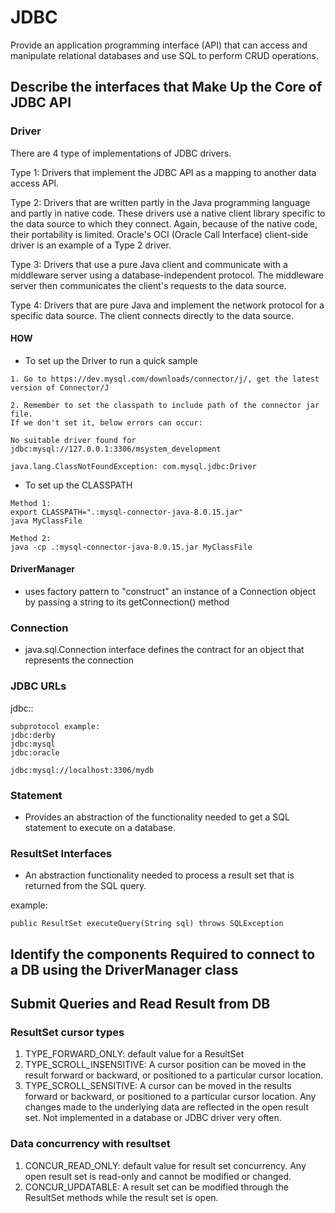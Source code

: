 # JDBC

Provide an application programming interface (API) that can access and manipulate relational databases and use SQL to perform CRUD operations.

## Describe the interfaces that Make Up the Core of JDBC API

### Driver

There are 4 type of implementations of JDBC drivers.

Type 1: Drivers that implement the JDBC API as a mapping to another data access API.

Type 2: Drivers that are written partly in the Java programming language and partly in native code. These drivers use a native client library specific to the data source to which they connect. Again, because of the native code, their portability is limited. Oracle's OCI (Oracle Call Interface) client-side driver is an example of a Type 2 driver.

Type 3: Drivers that use a pure Java client and communicate with a middleware server using a database-independent protocol. The middleware server then communicates the client's requests to the data source.

Type 4: Drivers that are pure Java and implement the network protocol for a specific data source. The client connects directly to the data source.

#### HOW

+ To set up the Driver to run a quick sample

```
1. Go to https://dev.mysql.com/downloads/connector/j/, get the latest version of Connector/J

2. Remember to set the classpath to include path of the connector jar file.
If we don't set it, below errors can occur:

No suitable driver found for jdbc:mysql://127.0.0.1:3306/msystem_development

java.lang.ClassNotFoundException: com.mysql.jdbc:Driver
```

+ To set up the CLASSPATH

```
Method 1:
export CLASSPATH=".:mysql-connector-java-8.0.15.jar"
java MyClassFile

Method 2:
java -cp .:mysql-connector-java-8.0.15.jar MyClassFile
```

#### DriverManager

- uses factory pattern to "construct" an instance of a Connection object by passing a string to its getConnection() method 


### Connection

* java.sql.Connection interface defines the contract for an object that represents the connection

### JDBC URLs

jdbc:<subprotocol>:<subname>

```
subprotocol example:
jdbc:derby
jdbc:mysql
jdbc:oracle

jdbc:mysql://localhost:3306/mydb
```

### Statement

* Provides an abstraction of the functionality needed to get a SQL statement to execute on a database.

### ResultSet Interfaces

* An abstraction functionality needed to process a result set that is returned from the SQL query.

example:

```
public ResultSet executeQuery(String sql) throws SQLException
```

## Identify the components Required to connect to a DB using the DriverManager class



## Submit Queries and Read Result from DB

### ResultSet cursor types

1. TYPE_FORWARD_ONLY: default value for a ResultSet
2. TYPE_SCROLL_INSENSITIVE: A cursor position can be moved in the result forward or backward, or positioned to a particular cursor location.
3. TYPE_SCROLL_SENSITIVE: A cursor can be moved in the results forward or backward, or positioned to a particular cursor location. Any changes made to the underlying data are reflected in the open result set. Not implemented in a database or JDBC driver very often.

### Data concurrency with resultset

1. CONCUR_READ_ONLY: default value for result set concurrency. Any open result set is read-only and cannot be modified or changed.
2. CONCUR_UPDATABLE: A result set can be modified through the ResultSet methods while the result set is open.


